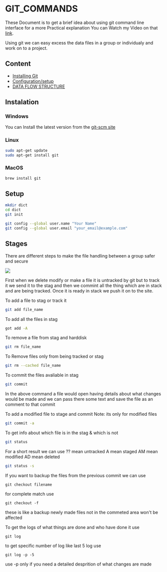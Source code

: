 #                               GIT_COMMANDS

These Document is to get a brief idea about using git command line interface
for  a more Practical explanation You can Watch my Video on that [link](https://youtube.com/).

Using git we can easy excess the data files in a group or individualy and work
on to a project.

## Content 

- [Installing Git](#instalation)
- [Configuration/setup](#setup)
- [DATA FLOW STRUCTURE](#stages)


## Instalation
###  Windows
You can Install the latest version from the [git-scm site](https://git-scm.com/download/win)
### Linux
```bash
sudo apt-get update
sudo apt-get install git
```
### MacOS
```bash
brew install git
```
## Setup
```bash
mkdir dict
cd dict
git init
```

```bash
git config --global user.name "Your Name"
git config --global user.email "your_email@example.com"
```


## Stages

There are different steps to make the file handling between a group safer and secure

<img src='https://res.cloudinary.com/practicaldev/image/fetch/s--M_fHUEqA--/c_limit%2Cf_auto%2Cfl_progressive%2Cq_auto%2Cw_880/https://thepracticaldev.s3.amazonaws.com/i/128hsgntnsu9bww0y8sz.png'>

First when we delete modify or make a file it is untracked by git but to track
it we send it to the stag and then we commint all the thing which are in 
stack and are being tracked.
Once it is ready in stack we push it on to the site.


To add a file to stag or track it 

```bash
git add file_name
```

To add all the files in stag

```bash
got add -A
```


To remove a file from stag and harddisk

```bash
git rm file_name
```

To Remove files only from being tracked or stag

```bash
git rm --cached file_name
```

To commit the files avaliable in stag

```bash
git commit
```
In the above command a file would open having details about what changes would
be made and we can pass there some text and save the file as an comment to
that commit 

To add a modified file to stage and commit 
Note: its only for modified files

```bash
git commit -a
```

To get info about which file is in the stag & which is not 

```bash
git status
```
For a short result we can use 
?? mean untracked A mean staged AM mean modified  AD mean deleted 
```bash
git status -s
```
If you want to backup the files from the previous commit we can use 
```
git checkout filename
```
for complete match use
```
git checkout -f
```
these is like a backup newly made files not in the commeted area won't be affected 
                                                                                                                                                                           
                                                                                                                                                                           
To get the logs of what things are done and who have done it use 
```
git log
```
to get specific number of log like last 5 log use
```
git log -p -5
```
use -p only if you need a detailed desprition of what changes are made 


